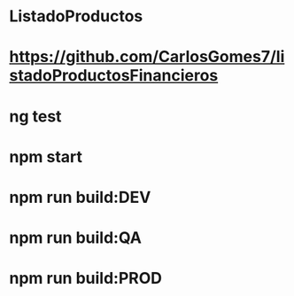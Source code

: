 # ListadoProductos

<!-- Repositorio -->
# https://github.com/CarlosGomes7/listadoProductosFinancieros

<!-- Test  -->
# ng test

<!-- run server  -->
# npm start

<!-- build -->
# npm run build:DEV
# npm run build:QA
# npm run build:PROD

